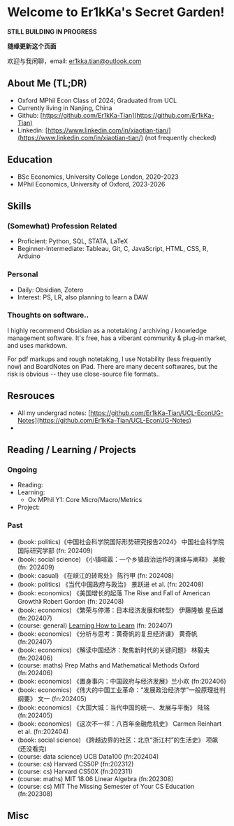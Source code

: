 # Welcome to Er1kKa's Secret Garden!

**STILL BUILDING IN PROGRESS**

**随缘更新这个页面**

欢迎与我闲聊，email: er1kka.tian@outlook.com

## About Me (TL;DR)

- Oxford MPhil Econ Class of 2024; Graduated from UCL
- Currently living in Nanjing, China
- Github: [https://github.com/Er1kKa-Tian](https://github.com/Er1kKa-Tian)
- Linkedin: [https://www.linkedin.com/in/xiaotian-tian/](https://www.linkedin.com/in/xiaotian-tian/) (not frequently checked)

## Education

- BSc Economics, University College London, 2020-2023
- MPhil Economics, University of Oxford, 2023-2026


## Skills

### (Somewhat) Profession Related

- Proficient: Python, SQL, STATA, LaTeX
- Beginner-Intermediate: Tableau, Git, C, JavaScript, HTML, CSS, R, Arduino

### Personal

- Daily: Obsidian, Zotero
- Interest: PS, LR, also planning to learn a DAW

### Thoughts on software..

I highly recommend Obsidian as a notetaking / archiving / knowledge management software. It's free, has a viberant community & plug-in market, and uses markdown.

For pdf markups and rough notetaking, I use Notability (less frequently now) and BoardNotes on iPad. There are many decent softwares, but the risk is obvious -- they use close-source file formats..


## Resrouces

- All my undergrad notes: [https://github.com/Er1kKa-Tian/UCL-EconUG-Notes](https://github.com/Er1kKa-Tian/UCL-EconUG-Notes)
- 

## Reading / Learning / Projects

### Ongoing

- Reading: 
- Learning: 
    - Ox MPhil Y1: Core Micro/Macro/Metrics
- Project:


### Past

- (book: politics)《中国社会科学院国际形势研究报告2024》 中国社会科学院国际研究学部 (fn: 202409)
- (book: social science) 《小镇喧嚣：一个乡镇政治运作的演绎与阐释》 吴毅 (fn: 202409)
- (book: casual) 《在峡江的转弯处》 陈行甲 (fn: 202408)
- (book: politics) 《当代中国政府与政治》 景跃进 et al. (fn: 202408)
- (book: economics) 《美国增长的起落 The Rise and Fall of American Growth》 Robert Gordon (fn: 202408)
- (book: economics) 《繁荣与停滞：日本经济发展和转型》 伊藤隆敏 星岳雄 (fn:202407)
- (course: general) [Learning How to Learn](https://www.coursera.org/learn/learning-how-to-learn) (fn: 202407)
- (book: economics) 《分析与思考：黄奇帆的复旦经济课》 黄奇帆 (fn:202407)
- (book: economics) 《解读中国经济：聚焦新时代的关键问题》 林毅夫 (fn:202406)
- (course: maths) Prep Maths and Mathematical Methods Oxford (fn:202406)
- (book: economics) 《置身事内：中国政府与经济发展》兰小欢 (fn:202406)
- (book: economics) 《伟大的中国工业革命：“发展政治经济学”一般原理批判纲要》 文一 (fn:202405)
- (book: economics) 《大国大城：当代中国的统一、发展与平衡》 陆铭 (fn:202405)
- (book: economics) 《这次不一样：八百年金融危机史》 Carmen Reinhart et al. (fn:202404)
- (book: social science) 《跨越边界的社区：北京“浙江村”的生活史》 项飙 (还没看完)
- (course: data science) UCB Data100 (fn:202404)
- (course: cs) Harvard CS50P (fn:202312)
- (course: cs) Harvard CS50X (fn:202311)
- (course: maths) MIT 18.06 Linear Algebra (fn:202308)
- (course: cs) MIT The Missing Semester of Your CS Education (fn:202308)



## Misc
